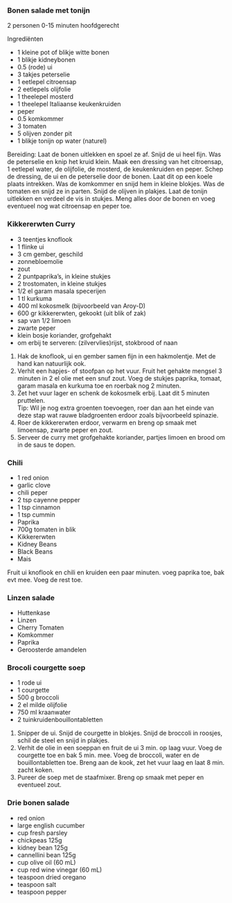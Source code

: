 ### Bonen salade met tonijn

2 personen 0-15 minuten hoofdgerecht 

Ingrediënten

-    1 kleine pot of blikje witte bonen
-    1 blikje kidneybonen
-    0.5 (rode) ui
-    3 takjes peterselie
-    1 eetlepel citroensap
-    2 eetlepels olijfolie
-    1 theelepel mosterd
-    1 theelepel Italiaanse keukenkruiden
-    peper
-    0.5 komkommer
-    3 tomaten
-    5 olijven zonder pit
-    1 blikje tonijn op water (naturel)

Bereiding:
Laat de bonen uitlekken en spoel ze af.
Snijd de ui heel fijn.
Was de peterselie en knip het kruid klein.
Maak een dressing van het citroensap, 1 eetlepel water, de olijfolie, de mosterd, de keukenkruiden en peper.
Schep de dressing, de ui en de peterselie door de bonen. Laat dit op een koele plaats intrekken.
Was de komkommer en snijd hem in kleine blokjes.
Was de tomaten en snijd ze in parten.
Snijd de olijven in plakjes.
Laat de tonijn uitlekken en verdeel de vis in stukjes.
Meng alles door de bonen en voeg eventueel nog wat citroensap en peper toe.


### Kikkererwten Curry

-   3 teentjes knoflook
-	1 flinke ui
-	3 cm gember, geschild
-	zonnebloemolie
-	zout
-	2 puntpaprika’s, in kleine stukjes
-	2 trostomaten, in kleine stukjes
-	1/2 el garam masala specerijen
-	1 tl kurkuma
-	400 ml kokosmelk (bijvoorbeeld van Aroy-D)
-	600 gr kikkererwten, gekookt (uit blik of zak)
-	sap van 1/2 limoen
-	zwarte peper
-	klein bosje koriander, grofgehakt
-	om erbij te serveren: (zilvervlies)rijst, stokbrood of naan


1. Hak de knoflook, ui en gember samen fijn in een hakmolentje. Met de hand kan natuurlijk ook.
2. Verhit een hapjes- of stoofpan op het vuur. Fruit het gehakte mengsel 3 minuten in 2 el olie met een snuf zout. Voeg de stukjes paprika, tomaat, garam masala en kurkuma toe en roerbak nog 2 minuten.
3. Zet het vuur lager en schenk de kokosmelk erbij. Laat dit 5 minuten pruttelen.  
Tip: Wil je nog extra groenten toevoegen, roer dan aan het einde van deze stap wat rauwe bladgroenten erdoor zoals bijvoorbeeld spinazie.
4. Roer de kikkererwten erdoor, verwarm en breng op smaak met limoensap, zwarte peper en zout.
5. Serveer de curry met grofgehakte koriander, partjes limoen en brood om in de saus te dopen.


### Chili

- 1 red onion
- garlic clove
- chili peper
- 2 tsp cayenne pepper
- 1 tsp cinnamon
- 1 tsp cummin
- Paprika
- 700g tomaten in blik
- Kikkererwten
- Kidney Beans
- Black Beans
- Mais

Fruit ui knoflook en chili en kruiden een paar minuten.
voeg paprika toe, bak evt mee. Voeg de rest toe.


### Linzen salade

- Huttenkase
- Linzen
- Cherry Tomaten
- Komkommer
- Paprika
- Geroosterde amandelen


### Brocoli courgette soep

- 1 rode ui
- 1 courgette
- 500 g broccoli
- 2 el milde olijfolie
- 750 ml kraanwater
- 2 tuinkruidenbouillontabletten


1. Snipper de ui. Snijd de courgette in blokjes. Snijd de broccoli in roosjes, schil de steel en snijd in plakjes.
2. Verhit de olie in een soeppan en fruit de ui 3 min. op laag vuur. Voeg de courgette toe en bak 5 min. mee. Voeg de broccoli, water en de bouillontabletten toe. Breng aan de kook, zet het vuur laag en laat 8 min. zacht koken.
3. Pureer de soep met de staafmixer. Breng op smaak met peper en eventueel zout.


### Drie bonen salade

- red onion
- large english cucumber
- cup fresh parsley
- chickpeas 125g
- kidney bean 125g
- cannellini bean 125g
- cup olive oil (60 mL)
- cup red wine vinegar (60 mL)
- teaspoon dried oregano
- teaspoon salt
- teaspoon pepper




